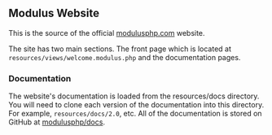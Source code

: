 ## Modulus Website

This is the source of the official [modulusphp.com](https://modulusphp.com) website.

The site has two main sections. The front page which is located at `resources/views/welcome.modulus.php` and the documentation pages.

### Documentation

The website's documentation is loaded from the resources/docs directory. You will need to clone each version of the documentation into this directory. For example, `resources/docs/2.0`, etc. All of the documentation is stored on GitHub at [modulusphp/docs](https://github.com/modulusphp/docs).
